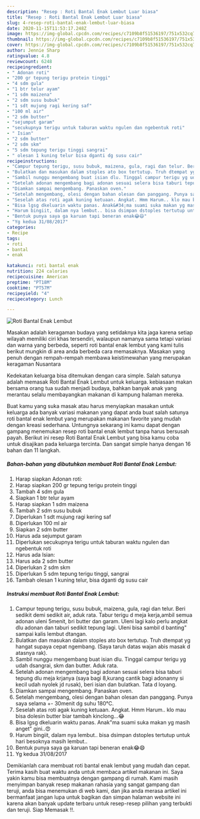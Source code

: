 ```yaml
---
description: "Resep : Roti Bantal Enak Lembut Luar biasa"
title: "Resep : Roti Bantal Enak Lembut Luar biasa"
slug: 4-resep-roti-bantal-enak-lembut-luar-biasa
date: 2020-11-15T11:53:17.248Z
image: https://img-global.cpcdn.com/recipes/c7109b8f51536197/751x532cq70/roti-bantal-enak-lembut-foto-resep-utama.jpg
thumbnail: https://img-global.cpcdn.com/recipes/c7109b8f51536197/751x532cq70/roti-bantal-enak-lembut-foto-resep-utama.jpg
cover: https://img-global.cpcdn.com/recipes/c7109b8f51536197/751x532cq70/roti-bantal-enak-lembut-foto-resep-utama.jpg
author: Jennie Sharp
ratingvalue: 4.8
reviewcount: 6248
recipeingredient:
- " Adonan roti"
- "200 gr tepung terigu protein tinggi"
- "4 sdm gula"
- "1 btr telur ayam"
- "1 sdm maizena"
- "2 sdm susu bubuk"
- "1 sdt mujung ragi kering saf"
- "100 ml air"
- "2 sdm butter"
- "sejumput garam"
- "secukupnya terigu untuk taburan waktu ngulen dan ngebentuk roti"
- " Isian"
- "2 sdm butter"
- "2 sdm skm"
- "5 sdm tepung terigu tinggi sangrai"
- " olesan 1 kuning telur bisa dganti dg susu cair"
recipeinstructions:
- "Campur tepung terigu, susu bubuk, maizena, gula, ragi dan telur. Beri sedikit demi sedikit air, aduk rata. Tabur terigu d meja kerja,ambil semua adonan uleni 5menit, bri butter dan garam. Uleni lagi kalo perlu angkat dlu adonan dan taburi sedikit tepung lagi. Uleni bisa sambil d banting&#34; sampai kalis lembut dtangan."
- "Bulatkan dan masukan dalam stoples ato box tertutup. Truh dtempat yg hangat supaya cepat ngembang. (Saya taruh datas wajan abis masak d atasnya rak)."
- "Sambil nunggu mengembang buat isian dlu. Tinggal campur terigu yg udah dsangrai, skm dan butter. Aduk rata."
- "Setelah adonan mengembang bagi adonan sesuai selera bisa taburi tepung dlu meja krjanya (saya bagi 8,kurang cantik bagi adonanny si kecil udah nyolek jd rusak), beri isian dan bulatkan. Tata d loyang."
- "Diamkan sampai mengembang. Panaskan oven."
- "Setelah mengembang, olesi dengan bahan olesan dan panggang. Punya saya selama +- 30menit dg suhu 180°C."
- "Seselah atas roti agak kuning ketuaan. Angkat. Hmm Harum.. klo mau bisa dolesin butter biar tambah kinclong...😂"
- "Bisa lgsg dkeluarin waktu panas. Anak&#34;ma suami suka makan yg masih anget&#34; gini..😍"
- "Harum bingiit, dalam nya lembut.. bisa dsimpan dstoples tertutup untuk hari besoknya masih lembut.."
- "Bentuk punya saya ga karuan tapi beneran enak😂😄"
- "Yg kedua 31/08/2017"
categories:
- Recipe
tags:
- roti
- bantal
- enak

katakunci: roti bantal enak 
nutrition: 224 calories
recipecuisine: American
preptime: "PT18M"
cooktime: "PT57M"
recipeyield: "4"
recipecategory: Lunch

---
```



![Roti Bantal Enak Lembut](https://img-global.cpcdn.com/recipes/c7109b8f51536197/751x532cq70/roti-bantal-enak-lembut-foto-resep-utama.jpg)

Masakan adalah keragaman budaya yang setidaknya kita jaga karena setiap wilayah memiliki ciri khas tersendiri, walaupun namanya sama tetapi variasi dan warna yang berbeda, seperti roti bantal enak lembut yang kami tulis berikut mungkin di area anda berbeda cara memasaknya. Masakan yang penuh dengan rempah-rempah membawa keistimewahan yang merupakan keragaman Nusantara



Kedekatan keluarga bisa ditemukan dengan cara simple. Salah satunya adalah memasak Roti Bantal Enak Lembut untuk keluarga. kebiasaan makan bersama orang tua sudah menjadi budaya, bahkan banyak anak yang merantau selalu membayangkan makanan di kampung halaman mereka.

Buat kamu yang suka masak atau harus menyiapkan masakan untuk keluarga ada banyak variasi makanan yang dapat anda buat salah satunya roti bantal enak lembut yang merupakan makanan favorite yang mudah dengan kreasi sederhana. Untungnya sekarang ini kamu dapat dengan gampang menemukan resep roti bantal enak lembut tanpa harus bersusah payah.
Berikut ini resep Roti Bantal Enak Lembut yang bisa kamu coba untuk disajikan pada keluarga tercinta. Dan sangat simple hanya dengan 16 bahan dan 11 langkah.


<!--inarticleads1-->

##### Bahan-bahan yang dibutuhkan membuat Roti Bantal Enak Lembut:

1. Harap siapkan  Adonan roti:
1. Harap siapkan 200 gr tepung terigu protein tinggi
1. Tambah 4 sdm gula
1. Siapkan 1 btr telur ayam
1. Harap siapkan 1 sdm maizena
1. Tambah 2 sdm susu bubuk
1. Diperlukan 1 sdt mujung ragi kering saf
1. Diperlukan 100 ml air
1. Siapkan 2 sdm butter
1. Harus ada sejumput garam
1. Diperlukan secukupnya terigu untuk taburan waktu ngulen dan ngebentuk roti
1. Harus ada  Isian:
1. Harus ada 2 sdm butter
1. Diperlukan 2 sdm skm
1. Diperlukan 5 sdm tepung terigu tinggi, sangrai
1. Tambah  olesan 1 kuning telur, bisa dganti dg susu cair




<!--inarticleads2-->

##### Instruksi membuat  Roti Bantal Enak Lembut:

1. Campur tepung terigu, susu bubuk, maizena, gula, ragi dan telur. Beri sedikit demi sedikit air, aduk rata. Tabur terigu d meja kerja,ambil semua adonan uleni 5menit, bri butter dan garam. Uleni lagi kalo perlu angkat dlu adonan dan taburi sedikit tepung lagi. Uleni bisa sambil d banting&#34; sampai kalis lembut dtangan.
1. Bulatkan dan masukan dalam stoples ato box tertutup. Truh dtempat yg hangat supaya cepat ngembang. (Saya taruh datas wajan abis masak d atasnya rak).
1. Sambil nunggu mengembang buat isian dlu. Tinggal campur terigu yg udah dsangrai, skm dan butter. Aduk rata.
1. Setelah adonan mengembang bagi adonan sesuai selera bisa taburi tepung dlu meja krjanya (saya bagi 8,kurang cantik bagi adonanny si kecil udah nyolek jd rusak), beri isian dan bulatkan. Tata d loyang.
1. Diamkan sampai mengembang. Panaskan oven.
1. Setelah mengembang, olesi dengan bahan olesan dan panggang. Punya saya selama +- 30menit dg suhu 180°C.
1. Seselah atas roti agak kuning ketuaan. Angkat. Hmm Harum.. klo mau bisa dolesin butter biar tambah kinclong...😂
1. Bisa lgsg dkeluarin waktu panas. Anak&#34;ma suami suka makan yg masih anget&#34; gini..😍
1. Harum bingiit, dalam nya lembut.. bisa dsimpan dstoples tertutup untuk hari besoknya masih lembut..
1. Bentuk punya saya ga karuan tapi beneran enak😂😄
1. Yg kedua 31/08/2017




Demikianlah cara membuat roti bantal enak lembut yang mudah dan cepat. Terima kasih buat waktu anda untuk membaca artikel makanan ini. Saya yakin kamu bisa membuatnya dengan gampang di rumah. Kami masih menyimpan banyak resep makanan rahasia yang sangat gampang dan teruji, anda bisa menemukan di web kami, dan jika anda merasa artikel ini bermanfaat jangan lupa untuk bagikan dan simpan halaman website ini karena akan banyak update terbaru untuk resep-resep pilihan yang terbukti dan teruji. Siap Memasak !!. 
